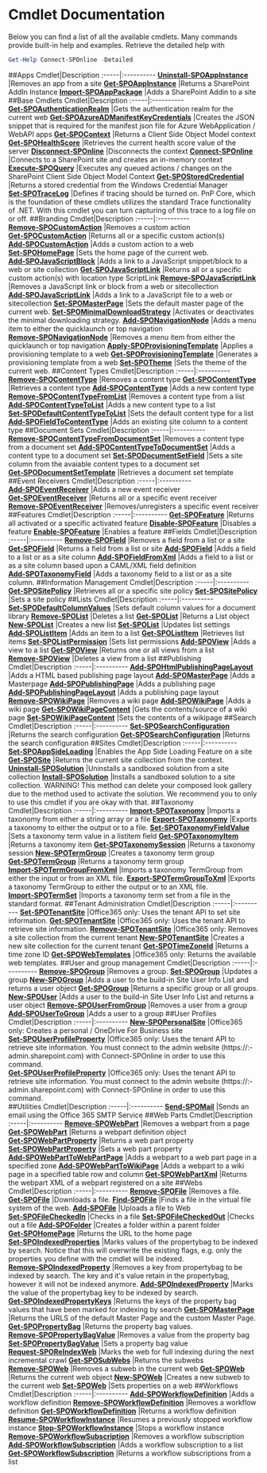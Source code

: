 # Cmdlet Documentation #
Below you can find a list of all the available cmdlets. Many commands provide built-in help and examples. Retrieve the detailed help with 

```powershell
Get-Help Connect-SPOnline -Detailed
```

##Apps
Cmdlet|Description
:-----|:----------
**[Uninstall&#8209;SPOAppInstance](UninstallSPOAppInstance.md)** |Removes an app from a site
**[Get&#8209;SPOAppInstance](GetSPOAppInstance.md)** |Returns a SharePoint AddIn Instance
**[Import&#8209;SPOAppPackage](ImportSPOAppPackage.md)** |Adds a SharePoint Addin to a site
##Base Cmdlets
Cmdlet|Description
:-----|:----------
**[Get&#8209;SPOAuthenticationRealm](GetSPOAuthenticationRealm.md)** |Gets the authentication realm for the current web
**[Get&#8209;SPOAzureADManifestKeyCredentials](GetSPOAzureADManifestKeyCredentials.md)** |Creates the JSON snippet that is required for the manifest json file for Azure WebApplication / WebAPI apps
**[Get&#8209;SPOContext](GetSPOContext.md)** |Returns a Client Side Object Model context
**[Get&#8209;SPOHealthScore](GetSPOHealthScore.md)** |Retrieves the current health score value of the server
**[Disconnect&#8209;SPOnline](DisconnectSPOnline.md)** |Disconnects the context
**[Connect&#8209;SPOnline](ConnectSPOnline.md)** |Connects to a SharePoint site and creates an in-memory context
**[Execute&#8209;SPOQuery](ExecuteSPOQuery.md)** |Executes any queued actions / changes on the SharePoint Client Side Object Model Context
**[Get&#8209;SPOStoredCredential](GetSPOStoredCredential.md)** |Returns a stored credential from the Windows Credential Manager
**[Set&#8209;SPOTraceLog](SetSPOTraceLog.md)** |Defines if tracing should be turned on. PnP Core, which is the foundation of these cmdlets utilizes the standard Trace functionality of .NET. With this cmdlet you can turn capturing of this trace to a log file on or off.
##Branding
Cmdlet|Description
:-----|:----------
**[Remove&#8209;SPOCustomAction](RemoveSPOCustomAction.md)** |Removes a custom action
**[Get&#8209;SPOCustomAction](GetSPOCustomAction.md)** |Returns all or a specific custom action(s)
**[Add&#8209;SPOCustomAction](AddSPOCustomAction.md)** |Adds a custom action to a web
**[Set&#8209;SPOHomePage](SetSPOHomePage.md)** |Sets the home page of the current web.
**[Add&#8209;SPOJavaScriptBlock](AddSPOJavaScriptBlock.md)** |Adds a link to a JavaScript snippet/block to a web or site collection
**[Get&#8209;SPOJavaScriptLink](GetSPOJavaScriptLink.md)** |Returns all or a specific custom action(s) with location type ScriptLink
**[Remove&#8209;SPOJavaScriptLink](RemoveSPOJavaScriptLink.md)** |Removes a JavaScript link or block from a web or sitecollection
**[Add&#8209;SPOJavaScriptLink](AddSPOJavaScriptLink.md)** |Adds a link to a JavaScript file to a web or sitecollection
**[Set&#8209;SPOMasterPage](SetSPOMasterPage.md)** |Sets the default master page of the current web.
**[Set&#8209;SPOMinimalDownloadStrategy](SetSPOMinimalDownloadStrategy.md)** |Activates or deactivates the minimal downloading strategy.
**[Add&#8209;SPONavigationNode](AddSPONavigationNode.md)** |Adds a menu item to either the quicklaunch or top navigation
**[Remove&#8209;SPONavigationNode](RemoveSPONavigationNode.md)** |Removes a menu item from either the quicklaunch or top navigation
**[Apply&#8209;SPOProvisioningTemplate](ApplySPOProvisioningTemplate.md)** |Applies a provisioning template to a web
**[Get&#8209;SPOProvisioningTemplate](GetSPOProvisioningTemplate.md)** |Generates a provisioning template from a web
**[Set&#8209;SPOTheme](SetSPOTheme.md)** |Sets the theme of the current web.
##Content Types
Cmdlet|Description
:-----|:----------
**[Remove&#8209;SPOContentType](RemoveSPOContentType.md)** |Removes a content type
**[Get&#8209;SPOContentType](GetSPOContentType.md)** |Retrieves a content type
**[Add&#8209;SPOContentType](AddSPOContentType.md)** |Adds a new content type
**[Remove&#8209;SPOContentTypeFromList](RemoveSPOContentTypeFromList.md)** |Removes a content type from a list
**[Add&#8209;SPOContentTypeToList](AddSPOContentTypeToList.md)** |Adds a new content type to a list
**[Set&#8209;SPODefaultContentTypeToList](SetSPODefaultContentTypeToList.md)** |Sets the default content type for a list
**[Add&#8209;SPOFieldToContentType](AddSPOFieldToContentType.md)** |Adds an existing site column to a content type
##Document Sets
Cmdlet|Description
:-----|:----------
**[Remove&#8209;SPOContentTypeFromDocumentSet](RemoveSPOContentTypeFromDocumentSet.md)** |Removes a content type from a document set
**[Add&#8209;SPOContentTypeToDocumentSet](AddSPOContentTypeToDocumentSet.md)** |Adds a content type to a document set
**[Set&#8209;SPODocumentSetField](SetSPODocumentSetField.md)** |Sets a site column from the avaiable content types to a document set
**[Get&#8209;SPODocumentSetTemplate](GetSPODocumentSetTemplate.md)** |Retrieves a document set template
##Event Receivers
Cmdlet|Description
:-----|:----------
**[Add&#8209;SPOEventReceiver](AddSPOEventReceiver.md)** |Adds a new event receiver
**[Get&#8209;SPOEventReceiver](GetSPOEventReceiver.md)** |Returns all or a specific event receiver
**[Remove&#8209;SPOEventReceiver](RemoveSPOEventReceiver.md)** |Removes/unregisters a specific event receiver
##Features
Cmdlet|Description
:-----|:----------
**[Get&#8209;SPOFeature](GetSPOFeature.md)** |Returns all activated or a specific activated feature
**[Disable&#8209;SPOFeature](DisableSPOFeature.md)** |Disables a feature
**[Enable&#8209;SPOFeature](EnableSPOFeature.md)** |Enables a feature
##Fields
Cmdlet|Description
:-----|:----------
**[Remove&#8209;SPOField](RemoveSPOField.md)** |Removes a field from a list or a site
**[Get&#8209;SPOField](GetSPOField.md)** |Returns a field from a list or site
**[Add&#8209;SPOField](AddSPOField.md)** |Adds a field to a list or as a site column
**[Add&#8209;SPOFieldFromXml](AddSPOFieldFromXml.md)** |Adds a field to a list or as a site column based upon a CAML/XML field definition
**[Add&#8209;SPOTaxonomyField](AddSPOTaxonomyField.md)** |Adds a taxonomy field to a list or as a site column.
##Information Management
Cmdlet|Description
:-----|:----------
**[Get&#8209;SPOSitePolicy](GetSPOSitePolicy.md)** |Retrieves all or a specific site policy
**[Set&#8209;SPOSitePolicy](SetSPOSitePolicy.md)** |Sets a site policy
##Lists
Cmdlet|Description
:-----|:----------
**[Set&#8209;SPODefaultColumnValues](SetSPODefaultColumnValues.md)** |Sets default column values for a document library
**[Remove&#8209;SPOList](RemoveSPOList.md)** |Deletes a list
**[Get&#8209;SPOList](GetSPOList.md)** |Returns a List object
**[New&#8209;SPOList](NewSPOList.md)** |Creates a new list
**[Set&#8209;SPOList](SetSPOList.md)** |Updates list settings
**[Add&#8209;SPOListItem](AddSPOListItem.md)** |Adds an item to a list
**[Get&#8209;SPOListItem](GetSPOListItem.md)** |Retrieves list items
**[Set&#8209;SPOListPermission](SetSPOListPermission.md)** |Sets list permissions
**[Add&#8209;SPOView](AddSPOView.md)** |Adds a view to a list
**[Get&#8209;SPOView](GetSPOView.md)** |Returns one or all views from a list
**[Remove&#8209;SPOView](RemoveSPOView.md)** |Deletes a view from a list
##Publishing
Cmdlet|Description
:-----|:----------
**[Add&#8209;SPOHtmlPublishingPageLayout](AddSPOHtmlPublishingPageLayout.md)** |Adds a HTML based publishing page layout
**[Add&#8209;SPOMasterPage](AddSPOMasterPage.md)** |Adds a Masterpage
**[Add&#8209;SPOPublishingPage](AddSPOPublishingPage.md)** |Adds a publishing page
**[Add&#8209;SPOPublishingPageLayout](AddSPOPublishingPageLayout.md)** |Adds a publishing page layout
**[Remove&#8209;SPOWikiPage](RemoveSPOWikiPage.md)** |Removes a wiki page
**[Add&#8209;SPOWikiPage](AddSPOWikiPage.md)** |Adds a wiki page
**[Get&#8209;SPOWikiPageContent](GetSPOWikiPageContent.md)** |Gets the contents/source of a wiki page
**[Set&#8209;SPOWikiPageContent](SetSPOWikiPageContent.md)** |Sets the contents of a wikipage
##Search
Cmdlet|Description
:-----|:----------
**[Set&#8209;SPOSearchConfiguration](SetSPOSearchConfiguration.md)** |Returns the search configuration
**[Get&#8209;SPOSearchConfiguration](GetSPOSearchConfiguration.md)** |Returns the search configuration
##Sites
Cmdlet|Description
:-----|:----------
**[Set&#8209;SPOAppSideLoading](SetSPOAppSideLoading.md)** |Enables the App Side Loading Feature on a site
**[Get&#8209;SPOSite](GetSPOSite.md)** |Returns the current site collection from the context.
**[Uninstall&#8209;SPOSolution](UninstallSPOSolution.md)** |Uninstalls a sandboxed solution from a site collection
**[Install&#8209;SPOSolution](InstallSPOSolution.md)** |Installs a sandboxed solution to a site collection. WARNING! This method can delete your composed look gallery due to the method used to activate the solution. We recommend you to only to use this cmdlet if you are okay with that.
##Taxonomy
Cmdlet|Description
:-----|:----------
**[Import&#8209;SPOTaxonomy](ImportSPOTaxonomy.md)** |Imports a taxonomy from either a string array or a file
**[Export&#8209;SPOTaxonomy](ExportSPOTaxonomy.md)** |Exports a taxonomy to either the output or to a file.
**[Set&#8209;SPOTaxonomyFieldValue](SetSPOTaxonomyFieldValue.md)** |Sets a taxonomy term value in a listitem field
**[Get&#8209;SPOTaxonomyItem](GetSPOTaxonomyItem.md)** |Returns a taxonomy item
**[Get&#8209;SPOTaxonomySession](GetSPOTaxonomySession.md)** |Returns a taxonomy session
**[New&#8209;SPOTermGroup](NewSPOTermGroup.md)** |Creates a taxonomy term group
**[Get&#8209;SPOTermGroup](GetSPOTermGroup.md)** |Returns a taxonomy term group
**[Import&#8209;SPOTermGroupFromXml](ImportSPOTermGroupFromXml.md)** |Imports a taxonomy TermGroup from either the input or from an XML file.
**[Export&#8209;SPOTermGroupToXml](ExportSPOTermGroupToXml.md)** |Exports a taxonomy TermGroup to either the output or to an XML file.
**[Import&#8209;SPOTermSet](ImportSPOTermSet.md)** |Imports a taxonomy term set from a file in the standard format.
##Tenant Administration
Cmdlet|Description
:-----|:----------
**[Set&#8209;SPOTenantSite](SetSPOTenantSite.md)** |Office365 only: Uses the tenant API to set site information.
**[Get&#8209;SPOTenantSite](GetSPOTenantSite.md)** |Office365 only: Uses the tenant API to retrieve site information. 
**[Remove&#8209;SPOTenantSite](RemoveSPOTenantSite.md)** |Office365 only: Removes a site collection from the current tenant
**[New&#8209;SPOTenantSite](NewSPOTenantSite.md)** |Creates a new site collection for the current tenant
**[Get&#8209;SPOTimeZoneId](GetSPOTimeZoneId.md)** |Returns a time zone ID
**[Get&#8209;SPOWebTemplates](GetSPOWebTemplates.md)** |Office365 only: Returns the available web templates.
##User and group management
Cmdlet|Description
:-----|:----------
**[Remove&#8209;SPOGroup](RemoveSPOGroup.md)** |Removes a group.
**[Set&#8209;SPOGroup](SetSPOGroup.md)** |Updates a group
**[New&#8209;SPOGroup](NewSPOGroup.md)** |Adds a user to the build-in Site User Info List and returns a user object
**[Get&#8209;SPOGroup](GetSPOGroup.md)** |Returns a specific group or all groups.
**[New&#8209;SPOUser](NewSPOUser.md)** |Adds a user to the build-in Site User Info List and returns a user object
**[Remove&#8209;SPOUserFromGroup](RemoveSPOUserFromGroup.md)** |Removes a user from a group
**[Add&#8209;SPOUserToGroup](AddSPOUserToGroup.md)** |Adds a user to a group
##User Profiles
Cmdlet|Description
:-----|:----------
**[New&#8209;SPOPersonalSite](NewSPOPersonalSite.md)** |Office365 only: Creates a personal / OneDrive For Business site
**[Set&#8209;SPOUserProfileProperty](SetSPOUserProfileProperty.md)** |Office365 only: Uses the tenant API to retrieve site information.  You must connect to the admin website (https://:<tenant>-admin.sharepoint.com) with Connect-SPOnline in order to use this command.  
**[Get&#8209;SPOUserProfileProperty](GetSPOUserProfileProperty.md)** |Office365 only: Uses the tenant API to retrieve site information.  You must connect to the admin website (https://:<tenant>-admin.sharepoint.com) with Connect-SPOnline in order to use this command.  
##Utilities
Cmdlet|Description
:-----|:----------
**[Send&#8209;SPOMail](SendSPOMail.md)** |Sends an email using the Office 365 SMTP Service
##Web Parts
Cmdlet|Description
:-----|:----------
**[Remove&#8209;SPOWebPart](RemoveSPOWebPart.md)** |Removes a webpart from a page
**[Get&#8209;SPOWebPart](GetSPOWebPart.md)** |Returns a webpart definition object
**[Get&#8209;SPOWebPartProperty](GetSPOWebPartProperty.md)** |Returns a web part property
**[Set&#8209;SPOWebPartProperty](SetSPOWebPartProperty.md)** |Sets a web part property
**[Add&#8209;SPOWebPartToWebPartPage](AddSPOWebPartToWebPartPage.md)** |Adds a webpart to a web part page in a specified zone
**[Add&#8209;SPOWebPartToWikiPage](AddSPOWebPartToWikiPage.md)** |Adds a webpart to a wiki page in a specified table row and column
**[Get&#8209;SPOWebPartXml](GetSPOWebPartXml.md)** |Returns the webpart XML of a webpart registered on a site
##Webs
Cmdlet|Description
:-----|:----------
**[Remove&#8209;SPOFile](RemoveSPOFile.md)** |Removes a file.
**[Get&#8209;SPOFile](GetSPOFile.md)** |Downloads a file.
**[Find&#8209;SPOFile](FindSPOFile.md)** |Finds a file in the virtual file system of the web.
**[Add&#8209;SPOFile](AddSPOFile.md)** |Uploads a file to Web
**[Set&#8209;SPOFileCheckedIn](SetSPOFileCheckedIn.md)** |Checks in a file
**[Set&#8209;SPOFileCheckedOut](SetSPOFileCheckedOut.md)** |Checks out a file
**[Add&#8209;SPOFolder](AddSPOFolder.md)** |Creates a folder within a parent folder
**[Get&#8209;SPOHomePage](GetSPOHomePage.md)** |Returns the URL to the home page
**[Set&#8209;SPOIndexedProperties](SetSPOIndexedProperties.md)** |Marks values of the propertybag to be indexed by search. Notice that this will overwrite the existing flags, e.g. only the properties you define with the cmdlet will be indexed.
**[Remove&#8209;SPOIndexedProperty](RemoveSPOIndexedProperty.md)** |Removes a key from propertybag to be indexed by search. The key and it's value retain in the propertybag, however it will not be indexed anymore.
**[Add&#8209;SPOIndexedProperty](AddSPOIndexedProperty.md)** |Marks the value of the propertybag key to be indexed by search.
**[Get&#8209;SPOIndexedPropertyKeys](GetSPOIndexedPropertyKeys.md)** |Returns the keys of the property bag values that have been marked for indexing by search
**[Get&#8209;SPOMasterPage](GetSPOMasterPage.md)** |Returns the URLS of the default Master Page and the custom Master Page.
**[Get&#8209;SPOPropertyBag](GetSPOPropertyBag.md)** |Returns the property bag values.
**[Remove&#8209;SPOPropertyBagValue](RemoveSPOPropertyBagValue.md)** |Removes a value from the property bag
**[Set&#8209;SPOPropertyBagValue](SetSPOPropertyBagValue.md)** |Sets a property bag value
**[Request&#8209;SPOReIndexWeb](RequestSPOReIndexWeb.md)** |Marks the web for full indexing during the next incremental crawl
**[Get&#8209;SPOSubWebs](GetSPOSubWebs.md)** |Returns the subwebs
**[Remove&#8209;SPOWeb](RemoveSPOWeb.md)** |Removes a subweb in the current web
**[Get&#8209;SPOWeb](GetSPOWeb.md)** |Returns the current web object
**[New&#8209;SPOWeb](NewSPOWeb.md)** |Creates a new subweb to the current web
**[Set&#8209;SPOWeb](SetSPOWeb.md)** |Sets properties on a web
##Workflows
Cmdlet|Description
:-----|:----------
**[Add&#8209;SPOWorkflowDefinition](AddSPOWorkflowDefinition.md)** |Adds a workflow definition
**[Remove&#8209;SPOWorkflowDefinition](RemoveSPOWorkflowDefinition.md)** |Removes a workflow definition
**[Get&#8209;SPOWorkflowDefinition](GetSPOWorkflowDefinition.md)** |Returns a workflow definition
**[Resume&#8209;SPOWorkflowInstance](ResumeSPOWorkflowInstance.md)** |Resumes a previously stopped workflow instance
**[Stop&#8209;SPOWorkflowInstance](StopSPOWorkflowInstance.md)** |Stops a workflow instance
**[Remove&#8209;SPOWorkflowSubscription](RemoveSPOWorkflowSubscription.md)** |Removes a workflow subscription
**[Add&#8209;SPOWorkflowSubscription](AddSPOWorkflowSubscription.md)** |Adds a workflow subscription to a list
**[Get&#8209;SPOWorkflowSubscription](GetSPOWorkflowSubscription.md)** |Returns a workflow subscriptions from a list
